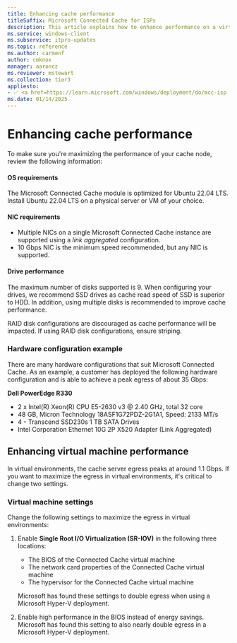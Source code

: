 ```yaml
---
title: Enhancing cache performance
titleSuffix: Microsoft Connected Cache for ISPs
description: This article explains how to enhance performance on a virtual machine used with Microsoft Connected Cache for ISPs
ms.service: windows-client
ms.subservice: itpro-updates
ms.topic: reference
ms.author: carmenf
author: cmknox
manager: aaroncz
ms.reviewer: mstewart
ms.collection: tier3
appliesto: 
- ✅ <a href=https://learn.microsoft.com/windows/deployment/do/mcc-isp target=_blank>Microsoft Connected Cache for ISPs</a>
ms.date: 01/14/2025
---
```


# Enhancing cache performance

To make sure you're maximizing the performance of your cache node, review the following information:

#### OS requirements

The Microsoft Connected Cache module is optimized for Ubuntu 22.04 LTS. Install Ubuntu 22.04 LTS on a physical server or VM of your choice.

#### NIC requirements

- Multiple NICs on a single Microsoft Connected Cache instance are supported using a *link aggregated* configuration.
- 10 Gbps NIC is the minimum speed recommended, but any NIC is supported.

#### Drive performance

The maximum number of disks supported is 9. When configuring your drives, we recommend SSD drives as cache read speed of SSD is superior to HDD. In addition, using multiple disks is recommended to improve cache performance.

RAID disk configurations are discouraged as cache performance will be impacted. If using RAID disk configurations, ensure striping.

### Hardware configuration example

There are many hardware configurations that suit Microsoft Connected Cache. As an example, a customer has deployed the following hardware configuration and is able to achieve a peak egress of about 35 Gbps:

**Dell PowerEdge R330**

- 2 x Intel(R) Xeon(R) CPU E5-2630 v3 @ 2.40 GHz, total 32 core
- 48 GB, Micron Technology 18ASF1G72PDZ-2G1A1, Speed: 2133 MT/s
- 4 - Transcend SSD230s 1 TB SATA Drives
- Intel Corporation Ethernet 10G 2P X520 Adapter (Link Aggregated)

## Enhancing virtual machine performance

In virtual environments, the cache server egress peaks at around 1.1 Gbps. If you want to maximize the egress in virtual environments, it's critical to change two settings.

### Virtual machine settings

Change the following settings to maximize the egress in virtual environments:

1. Enable **Single Root I/O Virtualization (SR-IOV)** in the following three locations:

    - The BIOS of the Connected Cache virtual machine
    - The network card properties of the Connected Cache virtual machine
    - The hypervisor for the Connected Cache virtual machine

    Microsoft has found these settings to double egress when using a Microsoft Hyper-V deployment.

2. Enable high performance in the BIOS instead of energy savings. Microsoft has found this setting to also nearly double egress in a Microsoft Hyper-V deployment.
